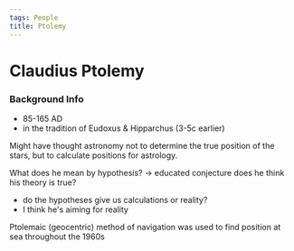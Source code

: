 ```yaml
---
tags: People
title: Ptolemy
---
```


# Claudius Ptolemy

### Background Info
- 85-165 AD
- in the tradition of Eudoxus & Hipparchus (3-5c earlier)


Might have thought astronomy not to determine the true position of the stars, but to calculate positions for astrology.

What does he mean by hypothesis? -> educated conjecture
does he think his theory is true?
- do the hypotheses give us calculations or reality?
- I think he's aiming for reality

Ptolemaic (geocentric) method of navigation was used to find position at sea throughout the 1960s
